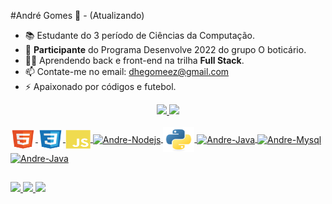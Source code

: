 #André Gomes 👋 - (Atualizando)

- 📚 Estudante do 3 período de Ciências da Computação. 
- 🥇 **Participante** do Programa Desenvolve 2022 do grupo O boticário.
- 👨‍💻 Aprendendo back e front-end na trilha **Full Stack**.
- 📫 Contate-me no email: dhegomeez@gmail.com
- ⚡ Apaixonado por códigos e futebol.


<div align="center">
  <a href="https://github.com/anndrezoide">
  <img height="160em" src="https://github-readme-stats.vercel.app/api?username=anndrezoide&show_icons=true&theme=tokyonight&include_all_commits=true&count_private=true"/>
  <img height="160em" src="https://github-readme-stats.vercel.app/api/top-langs/?username=anndrezoide&layout=compact&langs_count=7&theme=tokyonight"/>
</div>
  
<div style="display: inline_block"><br>
  
  <img align="center" alt="Andre-HTML" height="30" width="40" src="https://raw.githubusercontent.com/devicons/devicon/master/icons/html5/html5-original.svg">
  <img align="center" alt="Andre-CSS" height="30" width="40" src="https://raw.githubusercontent.com/devicons/devicon/master/icons/css3/css3-original.svg">
  <img align="center" alt="Andre-Js" height="30" width="40" src="https://raw.githubusercontent.com/devicons/devicon/master/icons/javascript/javascript-plain.svg">
   <img align="center" alt="Andre-Nodejs" height="50" width="70" src="https://cdn.jsdelivr.net/gh/devicons/devicon/icons/nodejs/nodejs-plain-wordmark.svg" />
  <img align="center" alt="Andre-Python" height="40" width="50" src="https://raw.githubusercontent.com/devicons/devicon/master/icons/python/python-original.svg">
  <img align="center" alt="Andre-Java" height="40" width="50"  src="https://cdn.jsdelivr.net/gh/devicons/devicon/icons/java/java-original-wordmark.svg"/>
  <img align="center" alt="Andre-Mysql" height="50" width="70" src="https://cdn.jsdelivr.net/gh/devicons/devicon/icons/mysql/mysql-original-wordmark.svg"/>
  <img align="center" alt="Andre-Java" height="40" width="50" src="https://cdn.jsdelivr.net/gh/devicons/devicon/icons/postgresql/postgresql-plain-wordmark.svg"/>
          
     
</div>
  
  ##
  
  <div> 
    
  <a href="https://instagram.com/anndrezoide" target="_blank"><img src="https://img.shields.io/badge/-Instagram-%23E4405F?style=for-the-badge&logo=instagram&logoColor=white" target="_blank"> </a><a href= "mailto: dhegomeez@gmail.com"><img src="https://img.shields.io/badge/-Gmail-%23333?style=for-the-badge&logo=gmail&logoColor=white" target="_blank"> </a><a href="https://www.linkedin.com/in/anndregoliveira" target="_blank"><img src="https://img.shields.io/badge/-LinkedIn-%230077B5?style=for-the-badge&logo=linkedin&logoColor=white" target="_blank"></a> 
  </div>
